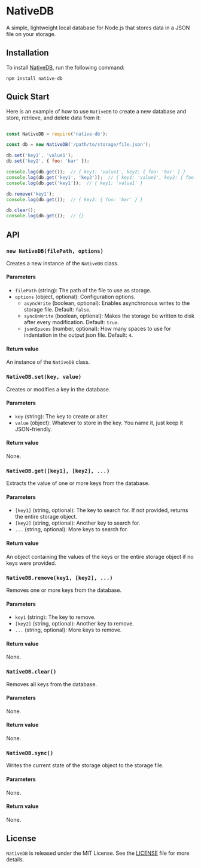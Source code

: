 # NativeDB

A simple, lightweight local database for Node.js that stores data in a JSON file on your storage.

## Installation

To install [NativeDB](https://www.npmjs.com/package/native-db), run the following command:

```
npm install native-db
```

## Quick Start

Here is an example of how to use `NativeDB` to create a new database and store, retrieve, and delete data from it:

``` javascript

const NativeDB = require('native-db');

const db = new NativeDB('/path/to/storage/file.json');

db.set('key1', 'value1');
db.set('key2', { foo: 'bar' });

console.log(db.get());  // { key1: 'value1', key2: { foo: 'bar' } }
console.log(db.get('key1', 'key2'));  // { key1: 'value1', key2: { foo: 'bar' } }
console.log(db.get('key1'));  // { key1: 'value1' }

db.remove('key1');
console.log(db.get());  // { key2: { foo: 'bar' } }

db.clear();
console.log(db.get());  // {}

```
## API

### `new NativeDB(filePath, options)`

Creates a new instance of the `NativeDB` class.

#### Parameters

- `filePath` (string): The path of the file to use as storage.
- `options` (object, optional): Configuration options.
  - `asyncWrite` (boolean, optional): Enables asynchronous writes to the storage file. Default: `false`.
  - `syncOnWrite` (boolean, optional): Makes the storage be written to disk after every modification. Default: `true`.
  - `jsonSpaces` (number, optional): How many spaces to use for indentation in the output json file. Default: `4`.

#### Return value

An instance of the `NativeDB` class.

### `NativeDB.set(key, value)`

Creates or modifies a key in the database.

#### Parameters

- `key` (string): The key to create or alter.
- `value` (object): Whatever to store in the key. You name it, just keep it JSON-friendly.

#### Return value

None.

### `NativeDB.get([key1], [key2], ...)`

Extracts the value of one or more keys from the database.

#### Parameters

- `[key1]` (string, optional): The key to search for. If not provided, returns the entire storage object.
- `[key2]` (string, optional): Another key to search for.
- `...` (string, optional): More keys to search for.

#### Return value

An object containing the values of the keys or the entire storage object if no keys were provided.

### `NativeDB.remove(key1, [key2], ...)`

Removes one or more keys from the database.

#### Parameters

- `key1` (string): The key to remove.
- `[key2]` (string, optional): Another key to remove.
- `...` (string, optional): More keys to remove.

#### Return value

None.

### `NativeDB.clear()`

Removes all keys from the database.

#### Parameters

None.

#### Return value

None.

### `NativeDB.sync()`

Writes the current state of the storage object to the storage file.

#### Parameters

None.

#### Return value

None.

## License

`NativeDB` is released under the MIT License. See the [LICENSE](LICENSE) file for more details.